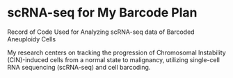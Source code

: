 # scRNA-seq for My Barcode Plan
Record of Code Used for Analyzing scRNA-seq data of Barcoded Aneuploidy Cells

My research centers on tracking the progression of Chromosomal Instability (CIN)-induced cells from a normal state to malignancy, utilizing single-cell RNA sequencing (scRNA-seq) and cell barcoding.
